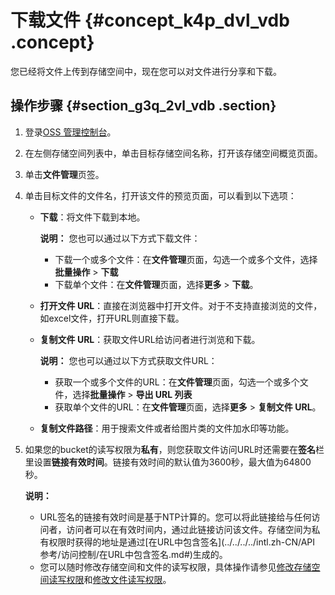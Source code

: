 # 下载文件 {#concept_k4p_dvl_vdb .concept}

您已经将文件上传到存储空间中，现在您可以对文件进行分享和下载。

## 操作步骤 {#section_g3q_2vl_vdb .section}

1.  登录[OSS 管理控制台](https://oss.console.aliyun.com/)。
2.  在左侧存储空间列表中，单击目标存储空间名称，打开该存储空间概览页面。
3.  单击**文件管理**页签。
4.  单击目标文件的文件名，打开该文件的预览页面，可以看到以下选项：
    -   **下载**：将文件下载到本地。

        **说明：** 您也可以通过以下方式下载文件：

        -   下载一个或多个文件：在**文件管理**页面，勾选一个或多个文件，选择**批量操作** \> **下载**
        -   下载单个文件：在**文件管理**页面，选择**更多** \> **下载**。
    -   **打开文件 URL**：直接在浏览器中打开文件。对于不支持直接浏览的文件，如excel文件，打开URL则直接下载。
    -   **复制文件 URL**：获取文件URL给访问者进行浏览和下载。

        **说明：** 您也可以通过以下方式获取文件URL：

        -   获取一个或多个文件的URL：在**文件管理**页面，勾选一个或多个文件，选择**批量操作** \> **导出 URL 列表**
        -   获取单个文件的URL：在**文件管理**页面，选择**更多** \> **复制文件 URL**。
    -   **复制文件路径**：用于搜索文件或者给图片类的文件加水印等功能。
5.  如果您的bucket的读写权限为**私有**，则您获取文件访问URL时还需要在**签名**栏里设置**链接有效时间**。链接有效时间的默认值为3600秒，最大值为64800秒。

    **说明：** 

    -   URL签名的链接有效时间是基于NTP计算的。您可以将此链接给与任何访问者，访问者可以在有效时间内，通过此链接访问该文件。存储空间为私有权限时获得的地址是通过[在URL中包含签名](../../../../intl.zh-CN/API 参考/访问控制/在URL中包含签名.md#)生成的。
    -   您可以随时修改存储空间和文件的读写权限，具体操作请参见[修改存储空间读写权限](intl.zh-CN/控制台用户指南/管理存储空间/修改存储空间读写权限.md#)和[修改文件读写权限](intl.zh-CN/控制台用户指南/管理文件/修改文件读写权限.md#)。

